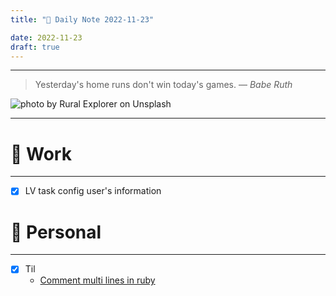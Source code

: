 ```yaml
---
title: "🌱 Daily Note 2022-11-23"

date: 2022-11-23
draft: true
---
```



---

> Yesterday's home runs don't win today's games.
> — <cite>Babe Ruth</cite>

![photo by Rural Explorer on Unsplash](https://images.unsplash.com/photo-1562839492-20a189fafbcb?crop=entropy&cs=tinysrgb&fm=jpg&ixid=MnwzNjM5Nzd8MHwxfHJhbmRvbXx8fHx8fHx8fDE2NjkxODY5MTg&ixlib=rb-4.0.3&q=80&w=500&h=500)

---


# 💼 Work
---
- [x] LV task config user's information


# 🌱 Personal
---
- [x] Til
	-  [Comment multi lines in ruby](50%20til/51%20Code/05%20Ruby/Comment%20multi%20lines%20in%20ruby.md)
